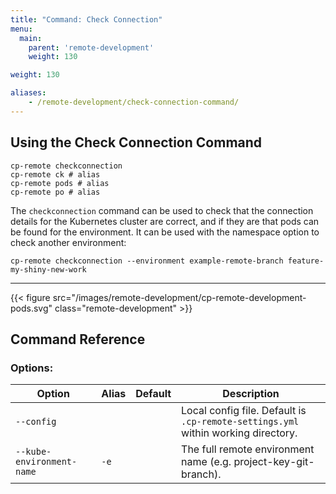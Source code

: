 ```yaml
---
title: "Command: Check Connection"
menu:
  main:
    parent: 'remote-development'
    weight: 130

weight: 130

aliases:
    - /remote-development/check-connection-command/
---
```

## Using the Check Connection Command

```
cp-remote checkconnection
cp-remote ck # alias
cp-remote pods # alias
cp-remote po # alias
```

The `checkconnection` command can be used to check that the connection details for the Kubernetes cluster are correct, and if they are that pods can be found for the environment. It can be used with the namespace option to check another environment:

```
cp-remote checkconnection --environment example-remote-branch feature-my-shiny-new-work
```

***

{{< figure src="/images/remote-development/cp-remote-development-pods.svg" class="remote-development" >}}

## Command Reference

### Options:

Option | Alias | Default | Description
-------|-------|---------|------------
`--config`                |      | | Local config file. Default is `.cp-remote-settings.yml` within working directory.
`--kube-environment-name` | `-e` | | The full remote environment name (e.g. project-key-git-branch).
